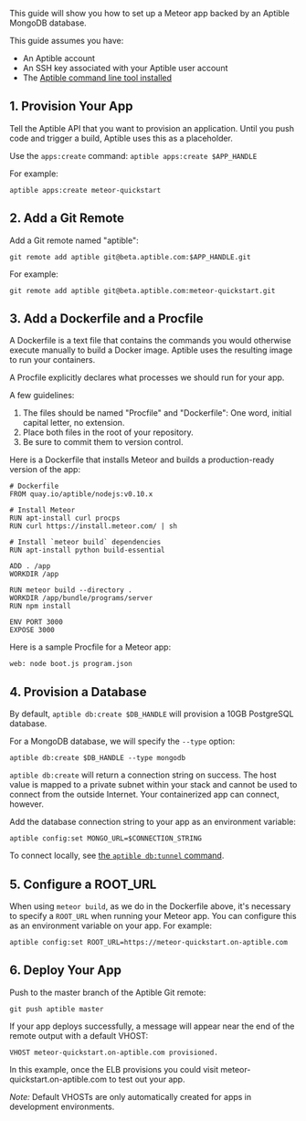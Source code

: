 This guide will show you how to set up a Meteor app backed by an Aptible MongoDB database.

This guide assumes you have:

- An Aptible account
- An SSH key associated with your Aptible user account
- The [Aptible command line tool installed](/topics/cli/how-to-install-cli)

## 1. Provision Your App

Tell the Aptible API that you want to provision an application. Until you push code and trigger a build, Aptible uses this as a placeholder.

Use the `apps:create` command: `aptible apps:create $APP_HANDLE`

For example:

    aptible apps:create meteor-quickstart

## 2. Add a Git Remote

Add a Git remote named "aptible":

    git remote add aptible git@beta.aptible.com:$APP_HANDLE.git

For example:

    git remote add aptible git@beta.aptible.com:meteor-quickstart.git

## 3. Add a Dockerfile and a Procfile

A Dockerfile is a text file that contains the commands you would otherwise execute manually to build a Docker image. Aptible uses the resulting image to run your containers.

A Procfile explicitly declares what processes we should run for your app.

A few guidelines:

1. The files should be named "Procfile" and "Dockerfile": One word, initial capital letter, no extension.
2. Place both files in the root of your repository.
3. Be sure to commit them to version control.

Here is a Dockerfile that installs Meteor and builds a production-ready version of the app:

    # Dockerfile
    FROM quay.io/aptible/nodejs:v0.10.x

    # Install Meteor
    RUN apt-install curl procps
    RUN curl https://install.meteor.com/ | sh

    # Install `meteor build` dependencies
    RUN apt-install python build-essential

    ADD . /app
    WORKDIR /app

    RUN meteor build --directory .
    WORKDIR /app/bundle/programs/server
    RUN npm install

    ENV PORT 3000
    EXPOSE 3000

Here is a sample Procfile for a Meteor app:

    web: node boot.js program.json

## 4. Provision a Database

By default, `aptible db:create $DB_HANDLE` will provision a 10GB PostgreSQL database.

For a MongoDB database, we will specify the `--type` option:

    aptible db:create $DB_HANDLE --type mongodb

`aptible db:create` will return a connection string on success. The host value is mapped to a private subnet within your stack and cannot be used to connect from the outside Internet. Your containerized app can connect, however.

Add the database connection string to your app as an environment variable:

    aptible config:set MONGO_URL=$CONNECTION_STRING

To connect locally, see [the `aptible db:tunnel` command](/topics/cli/how-to-connect-to-database-from-outside/).

## 5. Configure a ROOT_URL

When using `meteor build`, as we do in the Dockerfile above, it's necessary to specify a `ROOT_URL` when running your Meteor app. You can configure this as an environment variable on your app. For example:

    aptible config:set ROOT_URL=https://meteor-quickstart.on-aptible.com

## 6. Deploy Your App

Push to the master branch of the Aptible Git remote:

    git push aptible master

If your app deploys successfully, a message will appear near the end of the remote output with a default VHOST:

    VHOST meteor-quickstart.on-aptible.com provisioned.

In this example, once the ELB provisions you could visit meteor-quickstart.on-aptible.com to test out your app.

*Note:* Default VHOSTs are only automatically created for apps in development environments.
